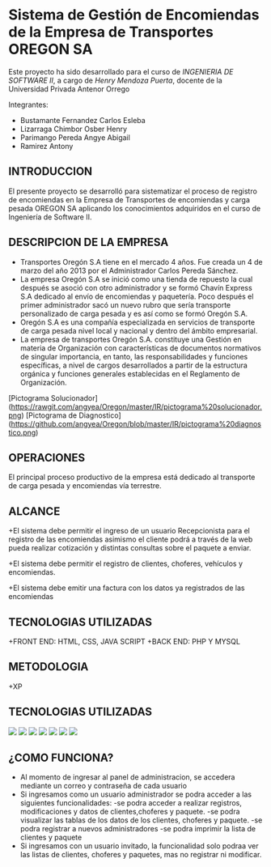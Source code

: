 Sistema de Gestión de Encomiendas de la Empresa de Transportes OREGON SA
==========

Este proyecto ha sido desarrollado para el curso de *INGENIERIA DE SOFTWARE II*, a cargo de *Henry Mendoza Puerta*, docente de la Universidad Privada Antenor Orrego

Integrantes:
+ Bustamante Fernandez Carlos Esleba
+ Lizarraga Chimbor Osber Henry 
+ Parimango Pereda Angye Abigail
+ Ramirez Antony

**INTRODUCCION**
--------------------
El presente proyecto se desarrolló para sistematizar el proceso de registro de encomiendas en la Empresa de Transportes de encomiendas y carga pesada OREGON SA
aplicando los conocimientos adquiridos en el curso de Ingeniería de Software II.

**DESCRIPCION DE LA EMPRESA**
--------------------
-	Transportes Oregón S.A tiene en el mercado 4 años. Fue creada un 4 de marzo del año 2013 por el Administrador Carlos Pereda Sánchez. 
-	La empresa Oregón S.A se inició como una tienda de repuesto la cual después se asoció con otro administrador y se formó Chavín Express S.A dedicado al envío de encomiendas y paquetería. Poco después el primer administrador sacó un nuevo rubro que sería transporte personalizado de carga pesada y es así como se formó Oregón S.A.
-	Oregón S.A es una compañía especializada en servicios de transporte de carga pesada nivel local y nacional y dentro del ámbito empresarial.
-	 La empresa de transportes Oregón S.A. constituye una Gestión en materia de Organización con características de documentos normativos de singular importancia, en tanto, las responsabilidades y funciones específicas, a nivel de cargos desarrollados a partir de la estructura orgánica y funciones generales establecidas en el Reglamento de Organización.

[Pictograma Solucionador] (https://rawgit.com/angyea/Oregon/master/IR/pictograma%20solucionador.png)
[Pictograma de Diagnostico] (https://github.com/angyea/Oregon/blob/master/IR/pictograma%20diagnostico.png)

**OPERACIONES**
--------------------
El principal proceso productivo de la empresa está dedicado al transporte de carga pesada y encomiendas vía terrestre.

**ALCANCE**
--------------------
+El sistema debe permitir el ingreso de un usuario Recepcionista para el registro de las encomiendas asimismo el cliente podrá a través de la web pueda realizar cotización y distintas consultas sobre el paquete a enviar.

+El sistema debe permitir el registro de clientes, choferes, vehículos y encomiendas.

+El sistema debe emitir una factura con los datos ya registrados de las encomiendas

**TECNOLOGIAS UTILIZADAS**
--------------------
+FRONT END: HTML, CSS, JAVA SCRIPT
+BACK END: PHP Y MYSQL

**METODOLOGIA**
--------------------
+XP

**TECNOLOGIAS UTILIZADAS**
--------------------
<img src='https://rawgit.com/angyea/Oregon/master/IR/1.PNG' />


<img src='https://rawgit.com/angyea/Oregon/master/IR/INTERFACES/2.PNG' />


<img src='https://rawgit.com/angyea/Oregon/master/IR/INTERFACES/3.PNG' />


<img src='https://rawgit.com/angyea/Oregon/master/IR/INTERFACES/4.PNG' />


<img src='https://rawgit.com/angyea/Oregon/master/IR/INTERFACES/5.PNG' />


<img src='https://rawgit.com/angyea/Oregon/master/IR/INTERFACES/6.PNG' />


<img src='https://rawgit.com/angyea/Oregon/master/IR/INTERFACES/7.PNG' />

**¿COMO FUNCIONA?**
--------------------
+ Al momento de ingresar al panel de administracion, se accedera mediante un correo y contraseña de cada usuario
+ Si ingresamos como un usuario administrador se podra acceder a las siguientes funcionalidades:
    -se podra acceder a realizar registros, modificaciones y datos de clientes,choferes y paquete.
    -se podra visualizar las tablas de los datos de los clientes, choferes y paquete.
    -se podra registrar a nuevos administradores
    -se podra imprimir la lista de clientes y paquete
+ Si ingresamos con un usuario invitado, la funcionalidad solo podraa ver las listas de clientes, choferes y paquetes, mas no registrar ni modificar.   
